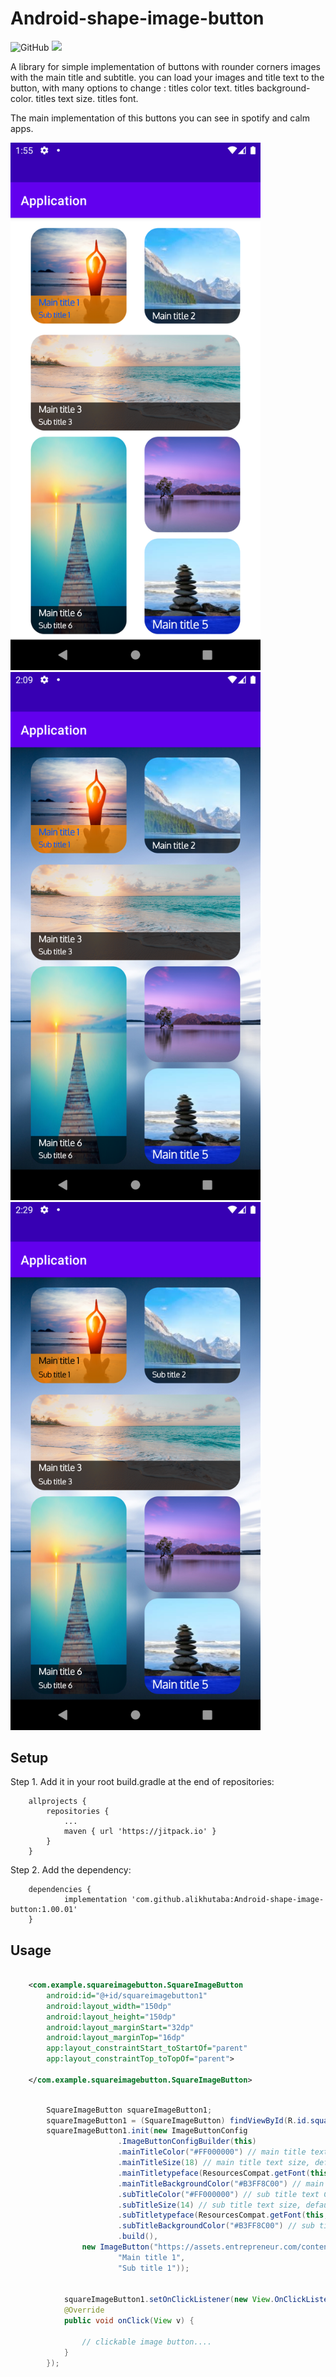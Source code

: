 # Android-shape-image-button



![GitHub](https://img.shields.io/github/license/alikhutaba/Android-shape-image-button)
[![](https://jitpack.io/v/alikhutaba/Android-shape-image-button.svg)](https://jitpack.io/#alikhutaba/Android-shape-image-button)


A library for simple implementation of buttons with rounder corners images with the main title and subtitle.
you can load your images and title text to the button, with many options to change :
titles color text.
titles background-color.
titles text size.
titles font.

The main implementation of this buttons you can see in spotify and calm apps.


<img src="https://github.com/alikhutaba/Android-shape-image-button/blob/master/app/src/main/res/drawable/Screenshot_1.png?raw=true" width="400" high="450">
<img src="https://github.com/alikhutaba/Android-shape-image-button/blob/master/app/src/main/res/drawable/Screenshot_2.png?raw=true" width="400" high="450">
<img src="https://github.com/alikhutaba/Android-shape-image-button/blob/master/app/src/main/res/drawable/Screenshot_3.png?raw=true" width="400" high="450">


## Setup
Step 1. Add it in your root build.gradle at the end of repositories:
```
	allprojects {
		repositories {
			...
			maven { url 'https://jitpack.io' }
		}
	}
```

Step 2. Add the dependency:

```
	dependencies {
	        implementation 'com.github.alikhutaba:Android-shape-image-button:1.00.01'
	}
```
## Usage


```xml

    <com.example.squareimagebutton.SquareImageButton
        android:id="@+id/squareimagebutton1"
        android:layout_width="150dp"
        android:layout_height="150dp"
        android:layout_marginStart="32dp"
        android:layout_marginTop="16dp"
        app:layout_constraintStart_toStartOf="parent"
        app:layout_constraintTop_toTopOf="parent">

    </com.example.squareimagebutton.SquareImageButton>
```

```java

        SquareImageButton squareImageButton1;
        squareImageButton1 = (SquareImageButton) findViewById(R.id.squareimagebutton1);
        squareImageButton1.init(new ImageButtonConfig
                        .ImageButtonConfigBuilder(this)
                        .mainTitleColor("#FF000000") // main title text Color in Hex, default white (Hex:#FFFFFF").
                        .mainTitleSize(18) // main title text size, default 18 sp.
                        .mainTitletypeface(ResourcesCompat.getFont(this, R.font.alegreya_sans_sc_medium)) // main title font typeface, default font oxygen_light.
                        .mainTitleBackgroundColor("#B3FF8C00") // main title Background color in Hex, default Transparent black(Hex:#B3000000).
                        .subTitleColor("#FF000000") // sub title text Color in Hex, default white (Hex:#FFFFFF").
                        .subTitleSize(14) // sub title text size, default 14 sp.
                        .subTitletypeface(ResourcesCompat.getFont(this, R.font.alegreya_sans_sc_medium)) // sub title font typeface, default font oxygen_light.
                        .subTitleBackgroundColor("#B3FF8C00") // sub title Background color in Hex, default Transparent black(Hex:#B3000000).
                        .build(),
                new ImageButton("https://assets.entrepreneur.com/content/3x2/2000/20150824181921-meditate-yoga-relax-calm-zen.jpeg",
                        "Main title 1",
                        "Sub title 1"));
                        
                        
            squareImageButton1.setOnClickListener(new View.OnClickListener() {
            @Override
            public void onClick(View v) {

                // clickable image button....
            }
        });
```
